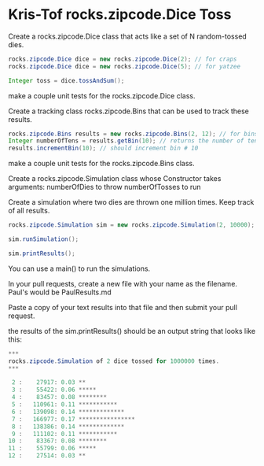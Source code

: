 # Kris-Tof rocks.zipcode.Dice Toss

Create a rocks.zipcode.Dice class that acts like a set of N random-tossed dies.

```java
rocks.zipcode.Dice dice = new rocks.zipcode.Dice(2); // for craps
rocks.zipcode.Dice dice = new rocks.zipcode.Dice(5); // for yatzee

Integer toss = dice.tossAndSum();
```
make a couple unit tests for the rocks.zipcode.Dice class. 

Create a tracking class rocks.zipcode.Bins that can be used to track these results.

```java
rocks.zipcode.Bins results = new rocks.zipcode.Bins(2, 12); // for bins from 2..12
Integer numberOfTens = results.getBin(10); // returns the number of tens in the 10 bin
results.incrementBin(10); // should increment bin # 10

```
make a couple unit tests for the rocks.zipcode.Bins class.

Create a rocks.zipcode.Simulation class whose Constructor takes arguments:
    numberOfDies to throw
    numberOfTosses to run

Create a simulation where two dies are thrown one million times. Keep track of all results.

```java
rocks.zipcode.Simulation sim = new rocks.zipcode.Simulation(2, 10000);

sim.runSimulation();

sim.printResults();
```
You can use a main() to run the simulations.

In your pull requests, create a new file with your name as the filename.
Paul's would be PaulResults.md

Paste a copy of your text results into that file and then submit your pull request.

the results of the sim.printResults() should be an output string that looks like this:

```java
***
rocks.zipcode.Simulation of 2 dice tossed for 1000000 times.
***

 2 :    27917: 0.03 **
 3 :    55422: 0.06 *****
 4 :    83457: 0.08 ********
 5 :   110961: 0.11 ***********
 6 :   139098: 0.14 *************
 7 :   166977: 0.17 ****************
 8 :   138386: 0.14 *************
 9 :   111102: 0.11 ***********
10 :    83367: 0.08 ********
11 :    55799: 0.06 *****
12 :    27514: 0.03 **
```

